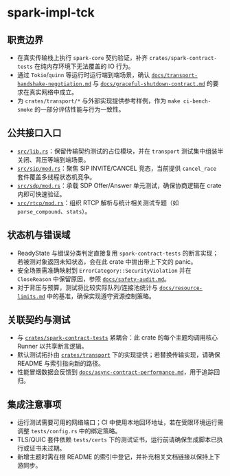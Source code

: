# spark-impl-tck

## 职责边界
- 在真实传输栈上执行 `spark-core` 契约验证，补齐 `crates/spark-contract-tests` 在纯内存环境下无法覆盖的 IO 行为。
- 通过 `Tokio`/`quinn` 等运行时运行端到端场景，确认 [`docs/transport-handshake-negotiation.md`](../../docs/transport-handshake-negotiation.md) 与 [`docs/graceful-shutdown-contract.md`](../../docs/graceful-shutdown-contract.md) 的要求在真实网络中成立。
- 为 `crates/transport/*` 与外部实现提供参考样例，作为 `make ci-bench-smoke` 的一部分评估性能与行为一致性。

## 公共接口入口
- [`src/lib.rs`](./src/lib.rs)：保留传输契约测试的占位模块，并在 `transport` 测试集中组装半关闭、背压等端到端场景。
- [`src/sip/mod.rs`](./src/sip/mod.rs)：聚焦 SIP INVITE/CANCEL 竞态，当前提供 `cancel_race` 套件覆盖多线程状态机竞争。
- [`src/sdp/mod.rs`](./src/sdp/mod.rs)：承载 SDP Offer/Answer 单元测试，确保协商逻辑在 crate 内即可快速验证。
- [`src/rtcp/mod.rs`](./src/rtcp/mod.rs)：组织 RTCP 解析与统计相关测试专题（如 `parse_compound`、`stats`）。

## 状态机与错误域
- ReadyState 与错误分类判定直接复用 `spark-contract-tests` 的断言实现；若被测对象返回未知状态，会在此 crate 中抛出带上下文的 panic。
- 安全场景需准确映射到 `ErrorCategory::SecurityViolation` 并在 `CloseReason` 中保留原因，参照 [`docs/safety-audit.md`](../../docs/safety-audit.md)。
- 对于背压与预算，测试将比较实际队列/连接池统计与 [`docs/resource-limits.md`](../../docs/resource-limits.md) 中的基准，确保实现遵守资源控制策略。

## 关联契约与测试
- 与 [`crates/spark-contract-tests`](../spark-contract-tests) 紧耦合：此 crate 的每个主题均调用核心 Runner 以共享断言逻辑。
- 默认测试拓扑由 [`crates/transport`](../transport) 下的实现提供；若替换传输实现，请确保 README 与索引指向新的路径。
- 性能冒烟数据会反馈到 [`docs/async-contract-performance.md`](../../docs/async-contract-performance.md)，用于追踪回归。

## 集成注意事项
- 运行测试需要可用的网络端口；CI 中使用本地回环地址，若在受限环境运行需调整 `tests/config.rs` 中的绑定策略。
- TLS/QUIC 套件依赖 `tests/certs` 下的测试证书，运行前请确保生成脚本已执行或证书未过期。
- 新增主题时需在根 README 的索引中登记，并补充相关文档链接以保持上下游同步。

